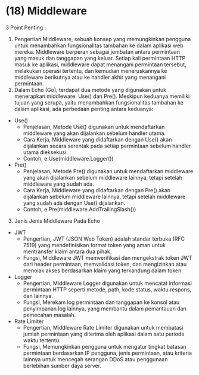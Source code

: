 # (18) Middleware

3 Point Penting :
1. Pengertian Middleware, sebuah konsep yang memungkinkan pengguna untuk menambahkan fungsionalitas tambahan ke dalam aplikasi web mereka. Middleware berperan sebagai jembatan antara permintaan yang masuk dan tanggapan yang keluar. Setiap kali permintaan HTTP masuk ke aplikasi, middleware dapat menangani permintaan tersebut, melakukan operasi tertentu, dan kemudian meneruskannya ke middleware berikutnya atau ke handler akhir yang menangani permintaan.
2. Dalam Echo (Go), terdapat dua metode yang digunakan untuk menerapkan middleware: Use() dan Pre(). Meskipun keduanya memiliki tujuan yang serupa, yaitu menambahkan fungsionalitas tambahan ke dalam aplikasi, ada perbedaan penting antara keduanya:
- Use()
	- Penjelasan, Metode Use() digunakan untuk mendaftarkan middleware yang akan dijalankan sebelum handler utama.
	- Cara Kerja, Middleware yang didaftarkan dengan Use() akan dijalankan secara serentak pada setiap permintaan sebelum handler utama dieksekusi.
	- Contoh, e.Use(middleware.Logger())
- Pre()
	- Penjelasan, Metode Pre() digunakan untuk mendaftarkan middleware yang akan dijalankan sebelum middleware lainnya, tetapi setelah middleware yang sudah ada.
	- Cara Kerja, Middleware yang didaftarkan dengan Pre() akan dijalankan sebelum middleware lainnya, tetapi setelah middleware yang sudah ada dengan Use() dijalankan.
	- Contoh, e.Pre(middleware.AddTrailingSlash())
3. Jenis Jenis Middleware Pada Echo
- JWT
	- Pengertian, JWT (JSON Web Token) adalah standar terbuka (RFC 7519) yang mendefinisikan format token yang aman untuk mentransfer klaim antara dua pihak.
	- Fungsi, Middleware JWT memverifikasi dan mengekstrak token JWT dari header permintaan, memvalidasi token, dan mengizinkan atau menolak akses berdasarkan klaim yang terkandung dalam token.
- Logger
	- Pengertian, Middleware Logger digunakan untuk mencatat informasi permintaan HTTP seperti metode, path, kode status, waktu respons, dan lainnya.
	- Fungsi, Merekam log permintaan dan tanggapan ke konsol atau penyimpanan log lainnya, yang membantu dalam pemantauan dan pemecahan masalah.
- Rate Limiter
	- Pengertian, Middleware Rate Limiter digunakan untuk membatasi jumlah permintaan yang diterima oleh aplikasi dalam satu periode waktu tertentu.
	- Fungsi, Memungkinkan pengguna untuk mengatur tingkat batasan permintaan berdasarkan IP pengguna, jenis permintaan, atau kriteria lainnya untuk mencegah serangan DDoS atau penggunaan berlebihan sumber daya server.